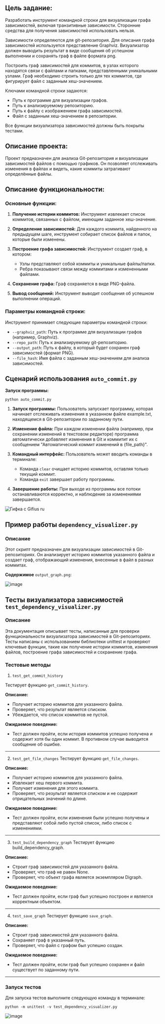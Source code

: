 ## **Цель задание:**

Разработать инструмент командной строки для визуализации графа
зависимостей, включая транзитивные зависимости. Сторонние средства для
получения зависимостей использовать нельзя.


Зависимости определяются для git-репозитория. Для описания графа
зависимостей используется представление Graphviz. Визуализатор должен
выводить результат в виде сообщения об успешном выполнении и сохранять граф
в файле формата png.


Построить граф зависимостей для коммитов, в узлах которого находятся
связи с файлами и папками, представленными уникальными узлами. Граф
необходимо строить только для тех коммитов, где фигурирует файл с заданным
хеш-значением.


Ключами командной строки задаются:

  
   - Путь к программе для визуализации графов.
   - Путь к анализируемому репозиторию.
   - Путь к файлу с изображением графа зависимостей.
   - Файл с заданным хеш-значением в репозитории.


Все функции визуализатора зависимостей должны быть покрыты тестами.


## **Описание проекта:**

Проект предназначен для анализа Git-репозитория и визуализации зависимостей файлов с помощью графиков. Он позволяет отслеживать изменения в файлах и видеть, какие коммиты затрагивают определённые файлы.


## **Описание функциональности:**
### **Основные функции:**


   1. **Получение истории коммитов:** Инструмент извлекает список коммитов, связанных с файлом, имеющим заданное хеш-значение.
   2. **Определение зависимостей:** Для каждого коммита, найденного на предыдущем шаге, инструмент собирает список файлов и папок, которые были изменены.
   3. **Построение графа зависимостей:** Инструмент создает граф, в котором:


      - Узлы представляют собой коммиты и уникальные файлы/папки.
      - Ребра показывают связи между коммитами и измененными файлами.
     
      
   4. **Сохранение графа:** Граф сохраняется в виде PNG-файла.
   5. **Вывод сообщений:** Инструмент выводит сообщения об успешном выполнении операций.


### **Параметры командной строки:**

Инструмент принимает следующие параметры командной строки:

   - ```--graphviz_path```: Путь к программе для визуализации графов (например, Graphviz).
   - ```--repo_path```: Путь к анализируемому git-репозиторию.
   - ```--output_path```: Путь к файлу, в который будет сохранен граф зависимостей (формат PNG).
   - ```--file_hash```: Имя файла с заданным хеш-значением для анализа зависимостей.

## **Сценарий использования ```auto_commit.py```**

**Запуск программы:** 
```
python auto_commit.py
```


1. **Запуск программы:** Пользователь запускает программу, которая начинает отслеживать изменения в указанном файле example.txt, находящемся в Git-репозитории по заданному пути.

2. **Изменение файла:** При каждом изменении файла (например, при сохранении изменений в текстовом редакторе) программа автоматически добавляет изменения в Git и коммитит их с сообщением "Автоматический коммит изменений в {file_path}".

3. **Командный интерфейс:** Пользователь может вводить команды в терминале:


   - Команда ```clear``` очищает историю коммитов, оставляя только текущий коммит.
   - Команда ```exit``` завершает работу программы.
4. **Завершение работы:** При выходе из программы все потоки останавливаются корректно, и наблюдение за изменениями завершается.


![Гифка с Gifius ru](https://github.com/user-attachments/assets/43afecd0-48fa-4333-ab6c-8498d0b02979)

## **Пример работы ```dependency_visualizer.py```**

### **Описание**
Этот скрипт предназначен для визуализации зависимостей в Git-репозиториях. Он анализирует историю коммитов указанного файла и создает граф, отображающий изменения, внесенные в файл в разных коммитах.


**Содержимое** ```output_graph.png```:

![image](https://github.com/user-attachments/assets/25def5f4-38d0-4832-a8b9-a2eee2d749a2)


## **Тесты визуализатора зависимостей** ```test_dependency_visualizer.py```

### **Описание**
Эта документация описывает тесты, написанные для проверки функциональности визуализатора зависимостей в Git-репозиториях. Тесты написаны с использованием библиотеки unittest и проверяют ключевые функции, такие как получение истории коммитов, изменения файлов, построение графа зависимостей и сохранение графа.

### Тестовые методы
1. ```test_get_commit_history```


Тестирует функцию ```get_commit_history```.

**Описание:**
   - Получает историю коммитов для указанного файла.
   - Проверяет, что результат является списком.
   - Убеждается, что список коммитов не пустой.


**Ожидаемое поведение:**
   - Тест должен пройти, если история коммитов успешно получена и содержит хотя бы один коммит. В противном случае выводится сообщение об ошибке.

---
2. ```test_get_file_changes```
Тестирует функцию ```get_file_changes```.

**Описание:**
   - Получает историю коммитов для указанного файла.
   - Извлекает хеш первого коммита.
   - Получает изменения для этого коммита.
   - Проверяет, что результат является списком и не содержит отрицательных значений по длине.


**Ожидаемое поведение:**
   - Тест должен пройти, если изменения были успешно получены и представляют собой либо пустой список, либо список с изменениями.

---
3. ```test_build_dependency_graph```
Тестирует функцию build_dependency_graph.

**Описание:**
   - Строит граф зависимостей для указанного файла.
   - Проверяет, что граф не равен None.
   - Проверяет, что объект графа является экземпляром Digraph.


**Ожидаемое поведение:**
   - Тест должен пройти, если граф был успешно построен и является корректным объектом.
---
4. ```test_save_graph```
Тестирует функцию ```save_graph```.

**Описание:**
   - Строит граф зависимостей для указанного файла.
   - Сохраняет граф в указанный путь.
   - Проверяет, что файл с графом был успешно создан.


**Ожидаемое поведение:**
   - Тест должен пройти, если граф был успешно сохранен и файл существует по заданному пути.
---
### **Запуск тестов**
Для запуска тестов выполните следующую команду в терминале:
```
python -m unittest -v test_dependency_visualizer.py
```

![image](https://github.com/user-attachments/assets/2210b031-ea11-435f-a086-a18906673c08)


